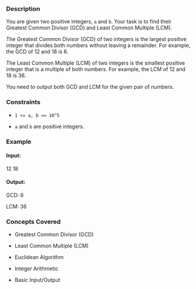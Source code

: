 ### Description
You are given two positive integers, `a` and `b`. Your task is to find their Greatest Common Divisor (GCD) and Least Common Multiple (LCM).

The Greatest Common Divisor (GCD) of two integers is the largest positive integer that divides both numbers without leaving a remainder. For example, the GCD of 12 and 18 is 6.

The Least Common Multiple (LCM) of two integers is the smallest positive integer that is a multiple of both numbers. For example, the LCM of 12 and 18 is 36.

You need to output both GCD and LCM for the given pair of numbers.

### Constraints
*   `1 <= a, b <= 10^5`
*   `a` and `b` are positive integers.

### Example
#### Input:
12 18

#### Output:
GCD: 6
LCM: 36

### Concepts Covered
*   Greatest Common Divisor (GCD)
*   Least Common Multiple (LCM)
*   Euclidean Algorithm
*   Integer Arithmetic
*   Basic Input/Output